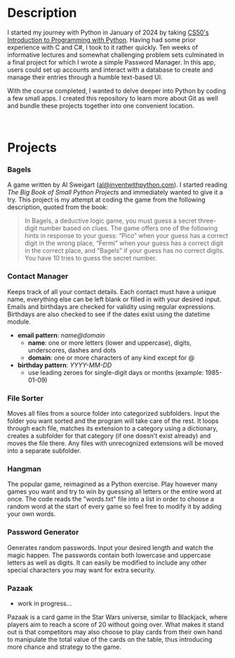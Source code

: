 # **Description**
I started my journey with Python in January of 2024 by taking [CS50's Introduction to Programming with Python](https://www.harvardonline.harvard.edu/course/cs50s-introduction-programming-python). Having had some prior experience with C and C#, I took to it rather quickly. Ten weeks of informative lectures and somewhat challenging problem sets culminated in a final project for which I wrote a simple Password Manager. In this app, users could set up accounts and interact with a database to create and manage their entries through a humble text-based UI. 

With the course completed, I wanted to delve deeper into Python by coding a few small apps. I created this repository to learn more about Git as well and bundle these projects together into one convenient location.

&nbsp;

# **Projects**

### **Bagels**
A game written by Al Sweigart (al@inventwithpython.com). I started reading *The Big Book of Small Python Projects* and immediately wanted to give it a try. This project is my attempt at coding the game from the following description, quoted from the book:
> In Bagels, a deductive logic game, you must guess a secret three-digit number based on clues. The game offers one of the following hints in response to your guess: “Pico” when your guess has a correct digit in the wrong place, “Fermi” when your guess has a correct digit in the correct place, and “Bagels” if your guess has no correct digits. You have 10 tries to guess the secret number.

### **Contact Manager**

Keeps track of all your contact details. Each contact must have a unique name, everything else can be left blank or filled in with your desired input. Emails and birthdays are checked for validity using regular expressions. Birthdays are also checked to see if the dates exist using the datetime module.
- **email pattern**: *name@domain*
  - **name**: one or more letters (lower and uppercase), digits, underscores, dashes and dots
  - **domain**: one or more characters of any kind except for @
- **birthday pattern**: *YYYY-MM-DD*
  - use leading zeroes for single-digit days or months (example: 1985-01-09) 

### **File Sorter**
Moves all files from a source folder into categorized subfolders. Input the folder you want sorted and the program will take care of the rest. It loops through each file, matches its extension to a category using a dictionary, creates a subfolder for that category (if one doesn't exist already) and moves the file there. Any files with unrecognized extensions will be moved into a separate subfolder.

### **Hangman**
The popular game, reimagined as a Python exercise. Play however many games you want and try to win by guessing all letters or the entire word at once. The code reads the "words.txt" file into a list in order to choose a random word at the start of every game so feel free to modify it by adding your own words.

### **Password Generator**
Generates random passwords. Input your desired length and watch the magic happen. The passwords contain both lowercase and uppercase letters as well as digits. It can easily be modified to include any other special characters you may want for extra security.

### **Pazaak**
- work in progress...

Pazaak is a card game in the Star Wars universe, similar to Blackjack, where players aim to reach a score of 20 without going over. What makes it stand out is that competitors may also choose to play cards from their own hand to manipulate the total value of the cards on the table, thus introducing more chance and strategy to the game.